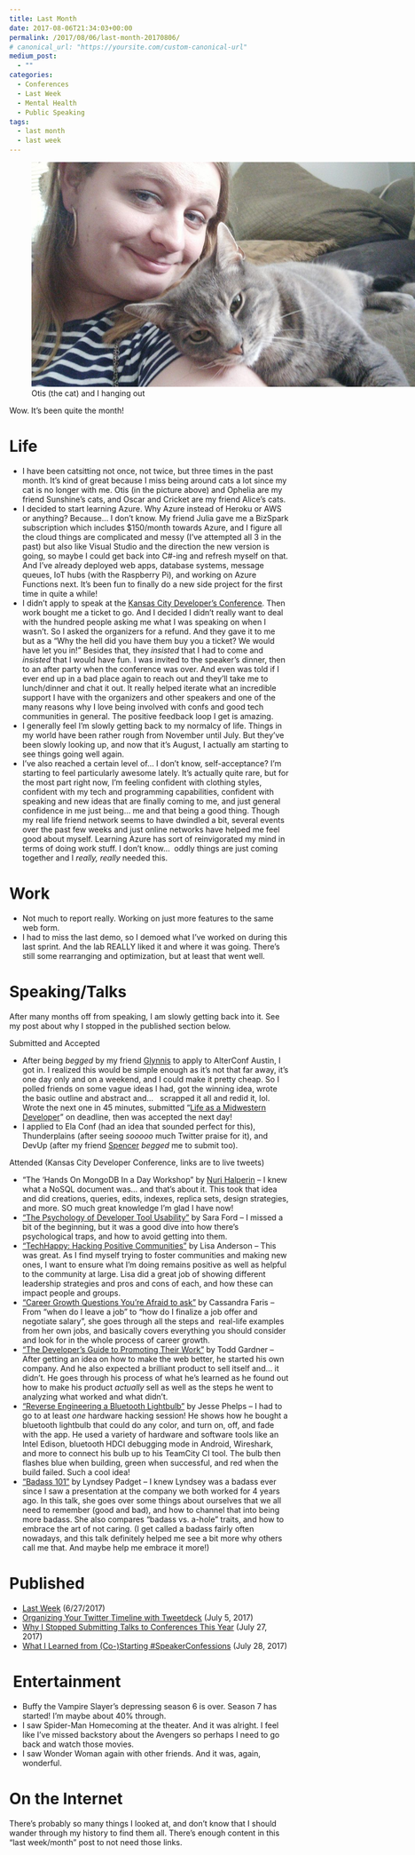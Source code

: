 ```yaml
---
title: Last Month
date: 2017-08-06T21:34:03+00:00
permalink: /2017/08/06/last-month-20170806/
# canonical_url: "https://yoursite.com/custom-canonical-url"
medium_post:
  - ""
categories:
  - Conferences
  - Last Week
  - Mental Health
  - Public Speaking
tags:
  - last month
  - last week
---
```

<figure id="attachment_753" aria-describedby="caption-attachment-753" style="width: 720px" class="wp-caption aligncenter"><img class="wp-image-753 size-large" src="/assets/images/2017/08/IMG_20170709_123315-1024x576.jpg" alt="Otis (the cat) and I hanging out" width="720" height="405" /><figcaption id="caption-attachment-753" class="wp-caption-text">Otis (the cat) and I hanging out</figcaption></figure>

Wow. It&#8217;s been quite the month!

# Life

  * I have been catsitting not once, not twice, but three times in the past month. It&#8217;s kind of great because I miss being around cats a lot since my cat is no longer with me. Otis (in the picture above) and Ophelia are my friend Sunshine&#8217;s cats, and Oscar and Cricket are my friend Alice&#8217;s cats.
  * I decided to start learning Azure. Why Azure instead of Heroku or AWS or anything? Because&#8230; I don&#8217;t know. My friend Julia gave me a BizSpark subscription which includes $150/month towards Azure, and I figure all the cloud things are complicated and messy (I&#8217;ve attempted all 3 in the past) but also like Visual Studio and the direction the new version is going, so maybe I could get back into C#-ing and refresh myself on that. And I&#8217;ve already deployed web apps, database systems, message queues, IoT hubs (with the Raspberry Pi), and working on Azure Functions next. It&#8217;s been fun to finally do a new side project for the first time in quite a while!
  * I didn&#8217;t apply to speak at the <a href="https://kcdc.info" target="_blank" rel="noopener noreferrer">Kansas City Developer&#8217;s Conference</a>. Then work bought me a ticket to go. And I decided I didn&#8217;t really want to deal with the hundred people asking me what I was speaking on when I wasn&#8217;t. So I asked the organizers for a refund. And they gave it to me but as a &#8220;Why the hell did you have them buy you a ticket? We would have let you in!&#8221; Besides that, they _insisted_ that I had to come and _insisted_ that I would have fun. I was invited to the speaker&#8217;s dinner, then to an after party when the conference was over. And even was told if I ever end up in a bad place again to reach out and they&#8217;ll take me to lunch/dinner and chat it out. It really helped iterate what an incredible support I have with the organizers and other speakers and one of the many reasons why I love being involved with confs and good tech communities in general. The positive feedback loop I get is amazing.
  * I generally feel I&#8217;m slowly getting back to my normalcy of life. Things in my world have been rather rough from November until July. But they&#8217;ve been slowly looking up, and now that it&#8217;s August, I actually am starting to see things going well again.
  * I&#8217;ve also reached a certain level of&#8230; I don&#8217;t know, self-acceptance? I&#8217;m starting to feel particularly awesome lately. It&#8217;s actually quite rare, but for the most part right now, I&#8217;m feeling confident with clothing styles, confident with my tech and programming capabilities, confident with speaking and new ideas that are finally coming to me, and just general confidence in me just being&#8230; me and that being a good thing. Though my real life friend network seems to have dwindled a bit, several events over the past few weeks and just online networks have helped me feel good about myself. Learning Azure has sort of reinvigorated my mind in terms of doing work stuff. I don&#8217;t know&#8230;  oddly things are just coming together and I _really, really_ needed this.

# Work

  * Not much to report really. Working on just more features to the same web form.
  * I had to miss the last demo, so I demoed what I&#8217;ve worked on during this last sprint. And the lab REALLY liked it and where it was going. There&#8217;s still some rearranging and optimization, but at least that went well.

# Speaking/Talks

After many months off from speaking, I am slowly getting back into it. See my post about why I stopped in the published section below.

Submitted and Accepted

  * After being _begged_ by my friend <a href="https://twitter.com/glynnisritchie" target="_blank" rel="noopener noreferrer">Glynnis</a> to apply to AlterConf Austin, I got in. I realized this would be simple enough as it&#8217;s not that far away, it&#8217;s one day only and on a weekend, and I could make it pretty cheap. So I polled friends on some vague ideas I had, got the winning idea, wrote the basic outline and abstract and&#8230;   scrapped it all and redid it, lol. Wrote the next one in 45 minutes, submitted &#8220;<a href="https://www.alterconf.com/talks/life-midwestern-developer" target="_blank" rel="noopener noreferrer">Life as a Midwestern Developer</a>&#8221; on deadline, then was accepted the next day!
  * I applied to Ela Conf (had an idea that sounded perfect for this), Thunderplains (after seeing _sooooo_ much Twitter praise for it), and DevUp (after my friend <a href="https://twitter.com/schneidenbach" target="_blank" rel="noopener noreferrer">Spencer</a> _begged_ me to submit too).

Attended (Kansas City Developer Conference, links are to live tweets)

  * &#8220;The &#8216;Hands On MongoDB In a Day Workshop&#8221; by <a href="https://twitter.com/Nurih" target="_blank" rel="noopener noreferrer">Nuri Halperin</a> &#8211; I knew what a NoSQL document was&#8230; and that&#8217;s about it. This took that idea and did creations, queries, edits, indexes, replica sets, design strategies, and more. SO much great knowledge I&#8217;m glad I have now!
  * <a href="https://twitter.com/wiredferret/status/893101751787716608" target="_blank" rel="noopener noreferrer">&#8220;The Psychology of Developer Tool Usability&#8221;</a> by Sara Ford &#8211; I missed a bit of the beginning, but it was a good dive into how there&#8217;s psychological traps, and how to avoid getting into them.
  * <a href="https://twitter.com/search?f=tweets&vertical=default&q=%40geekygirlsarah%20%23kcdc2017%20%40lisaanderson312&src=typd" target="_blank" rel="noopener noreferrer">&#8220;TechHappy: Hacking Positive Communities&#8221;</a> by Lisa Anderson &#8211; This was great. As I find myself trying to foster communities and making new ones, I want to ensure what I&#8217;m doing remains positive as well as helpful to the community at large. Lisa did a great job of showing different leadership strategies and pros and cons of each, and how these can impact people and groups.
  * <a href="https://twitter.com/search?f=tweets&vertical=default&q=%40geekygirlsarah%20%23kcdc2017%20%40cassandrafaris&src=typd" target="_blank" rel="noopener noreferrer">&#8220;Career Growth Questions You&#8217;re Afraid to ask&#8221;</a> by Cassandra Faris &#8211; From &#8220;when do I leave a job&#8221; to &#8220;how do I finalize a job offer and negotiate salary&#8221;, she goes through all the steps and  real-life examples from her own jobs, and basically covers everything you should consider and look for in the whole process of career growth.
  * <a href="https://twitter.com/search?f=tweets&vertical=default&q=%40geekygirlsarah%20%23kcdc2017%20%40toddhgardner&src=typd" target="_blank" rel="noopener noreferrer">&#8220;The Developer&#8217;s Guide to Promoting Their Work&#8221;</a> by Todd Gardner &#8211; After getting an idea on how to make the web better, he started his own company. And he also expected a brilliant product to sell itself and&#8230; it didn&#8217;t. He goes through his process of what he&#8217;s learned as he found out how to make his product _actually_ sell as well as the steps he went to analyzing what worked and what didn&#8217;t.
  * <a href="https://twitter.com/search?f=tweets&vertical=default&q=%40geekygirlsarah%20%23kcdc2017%20%40jessephelps&src=typd" target="_blank" rel="noopener noreferrer">&#8220;Reverse Engineering a Bluetooth Lightbulb&#8221;</a> by Jesse Phelps &#8211; I had to go to at least _one_ hardware hacking session! He shows how he bought a bluetooth lightbulb that could do any color, and turn on, off, and fade with the app. He used a variety of hardware and software tools like an Intel Edison, bluetooth HDCI debugging mode in Android, Wireshark, and more to connect his bulb up to his TeamCity CI tool. The bulb then flashes blue when building, green when successful, and red when the build failed. Such a cool idea!
  * <a href="https://twitter.com/search?f=tweets&vertical=default&q=%40geekygirlsarah%20%23kcdc2017%20%40lyndseypadget&src=typd" target="_blank" rel="noopener noreferrer">&#8220;Badass 101&#8221;</a> by Lyndsey Padget &#8211; I knew Lyndsey was a badass ever since I saw a presentation at the company we both worked for 4 years ago. In this talk, she goes over some things about ourselves that we all need to remember (good and bad), and how to channel that into being more badass. She also compares &#8220;badass vs. a-hole&#8221; traits, and how to embrace the art of not caring. (I get called a badass fairly often nowadays, and this talk definitely helped me see a bit more why others call me that. And maybe help me embrace it more!)

# Published

  * [Last Week](https://geekygirlsarah.com/2017/06/27/last-week-20170627/) (6/27/2017)
  * [Organizing Your Twitter Timeline with Tweetdeck](https://geekygirlsarah.com/2017/07/05/organizing-your-twitter-timeline-with-tweetdeck/) (July 5, 2017)
  * [Why I Stopped Submitting Talks to Conferences This Year](https://geekygirlsarah.com/2017/07/27/why-i-stopped-submitting-talks-to-conferences-this-year/) (July 27, 2017)
  * [What I Learned from (Co-)Starting #SpeakerConfessions](https://geekygirlsarah.com/2017/07/28/what-i-learned-from-co-starting-speakerconfessions/) (July 28, 2017)

#  Entertainment

  * Buffy the Vampire Slayer&#8217;s depressing season 6 is over. Season 7 has started! I&#8217;m maybe about 40% through.
  * I saw Spider-Man Homecoming at the theater. And it was alright. I feel like I&#8217;ve missed backstory about the Avengers so perhaps I need to go back and watch those movies.
  * I saw Wonder Woman again with other friends. And it was, again, wonderful.

# On the Internet

There&#8217;s probably so many things I looked at, and don&#8217;t know that I should wander through my history to find them all. There&#8217;s enough content in this &#8220;last week/month&#8221; post to not need those links.